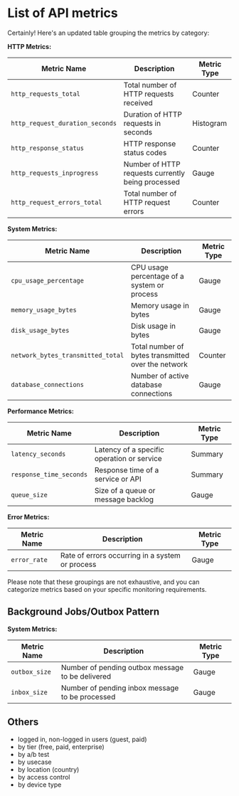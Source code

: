 # List of API metrics

 Certainly! Here's an updated table grouping the metrics by category:

 **HTTP Metrics:**

 | Metric Name | Description | Metric Type |
 |----------------------------------|------------------------------------------------------|-------------|
 | `http_requests_total` | Total number of HTTP requests received | Counter |
 | `http_request_duration_seconds` | Duration of HTTP requests in seconds | Histogram |
 | `http_response_status` | HTTP response status codes | Counter |
 | `http_requests_inprogress` | Number of HTTP requests currently being processed | Gauge |
 | `http_request_errors_total` | Total number of HTTP request errors | Counter |

 **System Metrics:**

 | Metric Name | Description | Metric Type |
 |----------------------------|------------------------------------------------------|-------------|
 | `cpu_usage_percentage` | CPU usage percentage of a system or process | Gauge |
 | `memory_usage_bytes` | Memory usage in bytes | Gauge |
 | `disk_usage_bytes` | Disk usage in bytes | Gauge |
 | `network_bytes_transmitted_total` | Total number of bytes transmitted over the network | Counter |
 | `database_connections` | Number of active database connections | Gauge |

 **Performance Metrics:**

 | Metric Name | Description | Metric Type |
 |---------------------------|------------------------------------------------------|-------------|
 | `latency_seconds` | Latency of a specific operation or service | Summary |
 | `response_time_seconds` | Response time of a service or API | Summary |
 | `queue_size` | Size of a queue or message backlog | Gauge |

 **Error Metrics:**

 | Metric Name | Description | Metric Type |
 |----------------------------|------------------------------------------------------|-------------|
 | `error_rate` | Rate of errors occurring in a system or process | Gauge |

 Please note that these groupings are not exhaustive, and you can categorize metrics based on your specific monitoring requirements.



 ## Background Jobs/Outbox Pattern


 **System Metrics:**

| Metric Name                       | Description                                        | Metric Type |
|-----------------------------------|----------------------------------------------------|-------------|
| `outbox_size`                     | Number of pending outbox message to be delivered   | Gauge       |
| `inbox_size`                      | Number of pending inbox message to be processed    | Gauge       |




## Others


- logged in, non-logged in users (guest, paid)
- by tier (free, paid, enterprise)
- by a/b test
- by usecase
- by location (country)
- by access control
- by device type
